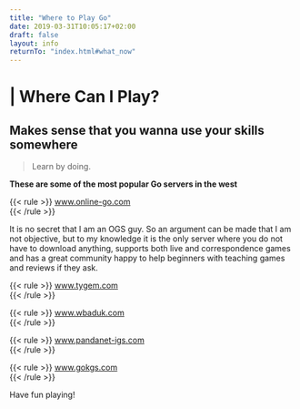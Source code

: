 ```yaml
---
title: "Where to Play Go"
date: 2019-03-31T10:05:17+02:00
draft: false
layout: info
returnTo: "index.html#what_now"
---
```


# | Where Can I Play?
## Makes sense that you wanna use your skills somewhere

> Learn by doing.  

**These are some of the most popular Go servers in the west**

{{< rule >}}
	<a href="https://online-go.com/" target="_blank">www.online-go.com</a>  
{{< /rule >}}

It is no secret that I am an OGS guy. So an argument can be made that I am not objective, but to my knowledge it is the only server where you do not have to download anything, supports both live and correspondence games and has a great community happy to help beginners with teaching games and reviews if they ask. 

{{< rule >}}
	<a href="http://www.tygem.com/" target="_blank">www.tygem.com</a>  
{{< /rule >}}

{{< rule >}}
	<a href="http://www.wbaduk.com/" target="_blank">www.wbaduk.com</a>  
{{< /rule >}}

{{< rule >}}
	<a href="https://pandanet-igs.com/communities/pandanet" target="_blank">www.pandanet-igs.com</a>  
{{< /rule >}}

{{< rule >}}
	<a href="http://www.gokgs.com/" target="_blank">www.gokgs.com</a>  
{{< /rule >}}

Have fun playing!